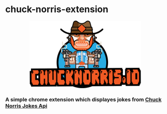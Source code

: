 # chuck-norris-extension


<p align="center">
  <img src="https://github.com/SHarsh7/chuck-norris-extension/blob/master/icon.png" width="350" alt="accessibility text">
</p>

### A simple chrome extension which displayes jokes from <a href="https://api.chucknorris.io/">Chuck Norris Jokes Api</a>
